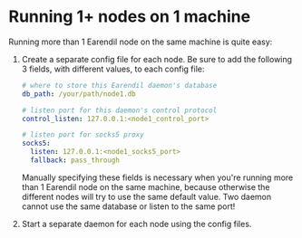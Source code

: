 # Running 1+ nodes on 1 machine

Running more than 1 Earendil node on the same machine is quite easy:

1. Create a separate config file for each node. Be sure to add the following 3 fields, with different values, to each config file:

   ```yaml
   # where to store this Earendil daemon's database
   db_path: /your/path/node1.db

   # listen port for this daemon's control protocol
   control_listen: 127.0.0.1:<node1_control_port>

   # listen port for socks5 proxy
   socks5:
     listen: 127.0.0.1:<node1_socks5_port>
     fallback: pass_through
   ```

   Manually specifying these fields is necessary when you're running more than 1 Earendil node on the same machine, because otherwise the different nodes will try to use the same default value. Two daemon cannot use the same database or listen to the same port!

2. Start a separate daemon for each node using the config files.
